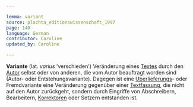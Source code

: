 ```yaml
---

lemma: variant
source: plachta_editionswissenschaft_1997
page: 140
language: German
contributor: Caroline
updated_by: Caroline

---
```


**Variante** (lat. _varius_ 'verschieden') Veränderung eines [Textes](text.html) durch den [Autor](author.html) selbst oder von anderen, die vom Autor beauftragt worden sind (Autor- oder Entstehungsvariante). Dagegen ist eine [Überlieferungs](textualTransmission.html)- oder Fremdvariante eine Veränderung gegenüber einer [Textfassung](version.html), die nicht auf den Autor zurückgeht, sondern durch Eingriffe von Abschreibern, Bearbeitern, [Korrektoren](correction.html) oder Setzern entstanden ist.
